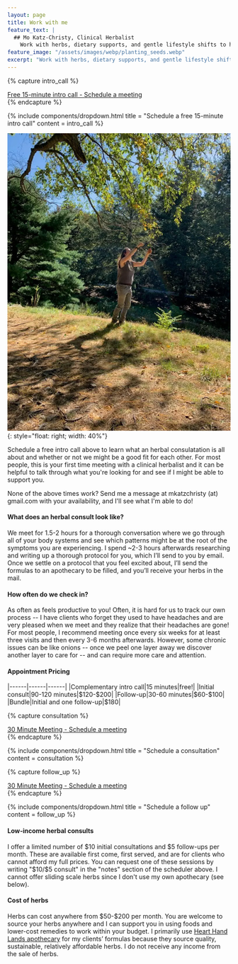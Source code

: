 ```yaml
---
layout: page
title: Work with me
feature_text: |
  ## Mo Katz-Christy, Clinical Herbalist
    Work with herbs, dietary supports, and gentle lifestyle shifts to help you meet your health goals.
feature_image: "/assets/images/webp/planting_seeds.webp"
excerpt: "Work with herbs, dietary supports, and gentle lifestyle shifts to help you meet your health goals."
---
```


{% capture intro_call %}
<script type="text/javascript" async src="https://static.zcal.co/embed/v1/embed.js"></script>
<div class="zcal-inline-widget"><a href="https://zcal.co/i/skfZFt1q">Free 15-minute intro call - Schedule a meeting</a></div>
{% endcapture %}

{% include components/dropdown.html 
  title = "Schedule a free 15-minute intro call"
  content = intro_call
%}

![Mo Finds Tree](/assets/images/webp/mo_reaches_into_tree.webp){: style="float: right; width: 40%"}

Schedule a free intro call above to learn what an herbal consulatation is all about and whether or not we might be a good fit for each other. For most people, this is your first time meeting with a clinical herbalist and it can be helpful to talk through what you're looking for and see if I might be able to support you.

None of the above times work? Send me a message at mkatzchristy (at) gmail.com with your availability, and I'll see what I'm able to do!

#### What does an herbal consult look like?

We meet for 1.5-2 hours for a thorough conversation where we go through all of your
body systems and see which patterns might be at the root of the symptoms you are
experiencing. I spend ~2-3 hours afterwards researching and writing up
a thorough protocol for you, which I’ll send to you by email. Once we settle on a protocol
that you feel excited about, I’ll send the formulas to an apothecary to be
filled, and you’ll receive your herbs in the mail.

#### How often do we check in?

As often as feels productive to you! Often, it is hard for us to track our own
process -- I have clients who forget they used to have headaches and are
very pleased when we meet and they realize that their headaches are gone! For
most people, I recommend meeting once every six weeks for at least three visits
and then every 3-6 months afterwards. However, some chronic issues can be like
onions -- once we peel one layer away we discover another layer to care for --
and can require more care and attention.

#### Appointment Pricing

|------|------|------|
|Complementary intro call|15 minutes|free!|
|Initial consult|90-120 minutes|\$120-\$200|
|Follow-up|30-60 minutes|\$60-\$100|
|Bundle|Initial and one follow-up|\$180|

{% capture consultation %}
<script type="text/javascript" async src="https://static.zcal.co/embed/v1/embed.js"></script>
<div class="zcal-inline-widget"><a href="https://zcal.co/i/xJPSKcgN">30 Minute Meeting - Schedule a meeting</a></div>
{% endcapture %}

{% include components/dropdown.html 
  title = "Schedule a consultation"
  content = consultation
%}

{% capture follow_up %}
<script type="text/javascript" async src="https://static.zcal.co/embed/v1/embed.js"></script>
<div class="zcal-inline-widget"><a href="https://zcal.co/i/bKxLxPnA">30 Minute Meeting - Schedule a meeting</a></div>
{% endcapture %}

{% include components/dropdown.html 
  title = "Schedule a follow up"
  content = follow_up
%}

#### Low-income herbal consults
I offer a limited number of $10 initial consultations and $5 follow-ups per month. These are available first come, first served, and are for clients who cannot afford my full prices. You can request one of these sessions by writing "$10/$5 consult" in the "notes" section of the scheduler above. I cannot offer sliding scale herbs since I don't use my own apothecary (see below).

#### Cost of herbs

Herbs can cost anywhere from \$50-\$200 per month. You are welcome to source
your herbs anywhere and I can support you in using foods and lower-cost remedies
to work within your budget. I primarily use [Heart Hand Lands apothecary](https://hearthandland.com/) for my
clients’ formulas because they source quality, sustainable, relatively
affordable herbs. I do not receive any income from the sale of herbs.
